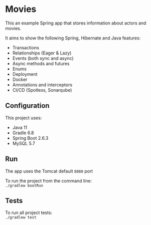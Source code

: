 # Movies

This an example Spring app that stores information about actors and movies.

It aims to show the following Spring, Hibernate and Java features:
- Transactions
- Relationships (Eager & Lazy)
- Events (both sync and async)
- Async methods and futures
- Enums
- Deployment
- Docker
- Annotations and interceptors
- CI/CD (Spotless, Sonarqube)

## Configuration

This project uses:

- Java 11
- Gradle 6.8
- Spring Boot 2.6.3
- MySQL 5.7

## Run

The app uses the Tomcat default `8080` port

To run the project from the command line:\
`./gradlew bootRun`

## Tests

To run all project tests:\
`./gradlew test`

